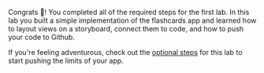 Congrats 🎉! You completed all of the required steps for the first lab. In this lab you built a simple implementation of the flashcards app and learned how to layout views on a storyboard, connect them to code, and how to push your code to Github.

If you're feeling adventurous, check out the [optional steps](https://courses.codepath.org/courses/mobile_app_design/pages/ios/labs/lab_2_optionals) for this lab to start pushing the limits of your app.
